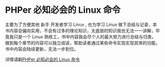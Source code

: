 # PHPer 必知必会的 Linux 命令

主要为了方便其他 新手 开发者学习 Linux , 也为学习 Linux 做下总结与记录，本书内容会偏向实用，不会有过多的理论知识，太底层的知识我也无法一一讲解，毕竟我只是一个 Linux 熟练工，书中内容我会尽个人的最大努力进行总结与归类，做到每个章节的内容可以独立阅读，帮助读者通过某些命令实现实现具体的功能。书中内容会陆续更新，无法一步到位。

详情请戳[PHPer 必知必会的 Linux 命令](https://linux.hellocode.name/)
